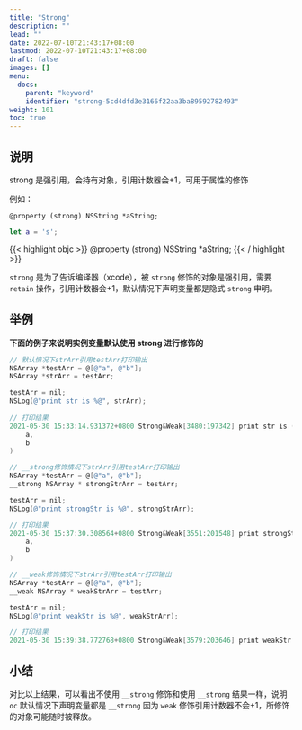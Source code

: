 ```yaml
---
title: "Strong"
description: ""
lead: ""
date: 2022-07-10T21:43:17+08:00
lastmod: 2022-07-10T21:43:17+08:00
draft: false
images: []
menu:
  docs:
    parent: "keyword"
    identifier: "strong-5cd4dfd3e3166f22aa3ba89592782493"
weight: 101
toc: true
---
```



## 说明

strong 是强引用，会持有对象，引用计数器会+1，可用于属性的修饰

例如：

```objc
@property (strong) NSString *aString;
```

```swift
let a = 's';
```

{{< highlight objc >}}
@property (strong) NSString *aString;
{{< / highlight >}}

`strong` 是为了告诉编译器（xcode），被 `strong` 修饰的对象是强引用，需要 `retain` 操作，引用计数器会+1，默认情况下声明变量都是隐式 `strong` 申明。

## 举例

**下面的例子来说明实例变量默认使用 strong 进行修饰的**

```objectivec
// 默认情况下strArr引用testArr打印输出
NSArray *testArr = @[@"a", @"b"];
NSArray *strArr = testArr;

testArr = nil;
NSLog(@"print str is %@", strArr);
    
// 打印结果
2021-05-30 15:33:14.931372+0800 Strong&Weak[3480:197342] print str is (
    a,
    b
)

// __strong修饰情况下strArr引用testArr打印输出
NSArray *testArr = @[@"a", @"b"];
__strong NSArray * strongStrArr = testArr;

testArr = nil;
NSLog(@"print strongStr is %@", strongStrArr);

// 打印结果
2021-05-30 15:37:30.308564+0800 Strong&Weak[3551:201548] print strongStr is (
    a,
    b
)

// __weak修饰情况下strArr引用testArr打印输出
NSArray *testArr = @[@"a", @"b"];
__weak NSArray * weakStrArr = testArr;

testArr = nil;
NSLog(@"print weakStr is %@", weakStrArr);

// 打印结果
2021-05-30 15:39:38.772768+0800 Strong&Weak[3579:203646] print weakStr is (null)
```

## 小结

对比以上结果，可以看出不使用 `__strong` 修饰和使用 `__strong` 结果一样，说明 `oc` 默认情况下声明变量都是 `__strong` 因为 `weak` 修饰引用计数器不会+1，所修饰的对象可能随时被释放。
